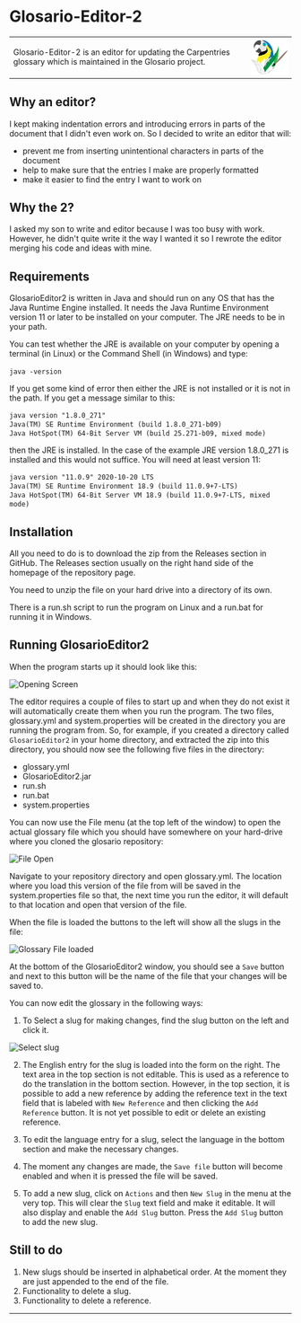# Glosario-Editor-2 #

|| |
|-|-|
|Glosario-Editor-2 is an editor for updating the Carpentries glossary which is maintained in the Glosario project.|![Painting Parrot](screenshots/parrotpaint2_wb.png)|
## Why an editor?

I kept making indentation errors and introducing errors in parts of the document that I didn't even work on. So I decided to write an editor that will:
 - prevent me from inserting unintentional characters in parts of the document
 - help to make sure that the entries I make are properly formatted
 - make it easier to find the entry I want to work on

 ## Why the 2?

 I asked my son to write and editor because I was too busy with work. However, he didn't quite write it the way I wanted it so I rewrote the editor merging his code and ideas with mine.

## Requirements
 
 GlosarioEditor2 is written in Java and should run on any OS that has the Java Runtime Engine installed. It needs the Java Runtime Environment version 11 or later to be installed on your computer. The JRE needs to be in your path.

You can test whether the JRE is available on your computer by opening a terminal (in Linux) or the Command Shell (in Windows) and type:

```java -version```

If you get some kind of error then either the JRE is not installed or it is not in the path. If you get a message similar to this:

```
java version "1.8.0_271"
Java(TM) SE Runtime Environment (build 1.8.0_271-b09)
Java HotSpot(TM) 64-Bit Server VM (build 25.271-b09, mixed mode)
```
then the JRE is installed. In the case of the example JRE version 1.8.0_271 is installed and this would not suffice. You will need at least version 11:

```
java version "11.0.9" 2020-10-20 LTS
Java(TM) SE Runtime Environment 18.9 (build 11.0.9+7-LTS)
Java HotSpot(TM) 64-Bit Server VM 18.9 (build 11.0.9+7-LTS, mixed mode)
```

 ## Installation

All you need to do is to download the zip from the Releases section in GitHub. The Releases section usually on the right hand side of the homepage of the repository page.

You need to unzip the file on your hard drive into a directory of its own.

There is a run.sh script to run the program on Linux and a run.bat for running it in Windows.

## Running GlosarioEditor2

When the program starts up it should look like this:

![Opening Screen](screenshots/Screenshot_01.png)

The editor requires a couple of files to start up and when they do not exist it will automatically create them when you run the program. The two files, glossary.yml and system.properties will be created in the directory you are running the program from. So, for example, if you created a directory called ```GlosarioEditor2``` in your home directory, and extracted the zip into this directory, you should now see the following five files in the directory:

 - glossary.yml
 - GlosarioEditor2.jar
 - run.sh
 - run.bat
 - system.properties

You can now use the File menu (at the top left of the window) to open the actual glossary file which you should have somewhere on your hard-drive where you cloned the glosario repository:

![File Open](screenshots/Screenshot_02.png)
 
Navigate to your repository directory and open glossary.yml. The location where you load this version of the file from will be saved in the system.properties file so that, the next time you run the editor, it will default to that location and open that version of the file.

When the file is loaded the buttons to the left will show all the slugs in the file:

![Glossary File loaded](screenshots/Screenshot_03.png)

At the bottom of the GlosarioEditor2 window, you should see a ```Save``` button and next to this button will be the name of the file that your changes will be saved to. 

You can now edit the glossary in the following ways:

1. To Select a slug for making changes, find the slug button on the left and click it.

![Select slug](screenshots/Screenshot_04.png)

2. The English entry for the slug is loaded into the form on the right. The text area in the top section is not editable. This is used as a reference to do the translation in the bottom section. However, in the top section, it is possible to add a new reference by adding the reference text in the text field that is labeled with ```New Reference``` and then clicking the ```Add Reference``` button. It is not yet possible to edit or delete an existing reference.

1. To edit the language entry for a slug, select the language in the bottom section and make the necessary changes.
1. The moment any changes are made, the ```Save file``` button will become enabled and when it is pressed the file will be saved. 
1. To add a new slug, click on ```Actions``` and then ```New Slug``` in the menu at the very top. This will clear the ```Slug``` text field and make it editable. It will also display and enable the ```Add Slug``` button. Press the ```Add Slug``` button to add the new slug.

## Still to do

1. New slugs should be inserted in alphabetical order. At the moment they are just appended to the end of the file.
1. Functionality to delete a slug.
1. Functionality to delete a reference.

---
